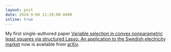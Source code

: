 ```yaml
---
layout: post
date: 2024-9-04 11:28:00-0400
inline: true
---
```


My first single-authored paper [Variable selection in convex nonparametric least squares via structured Lasso: An application to the Swedish electricity market](https://arxiv.org/abs/2409.01911) now is available from [arXiv](https://arxiv.org).
